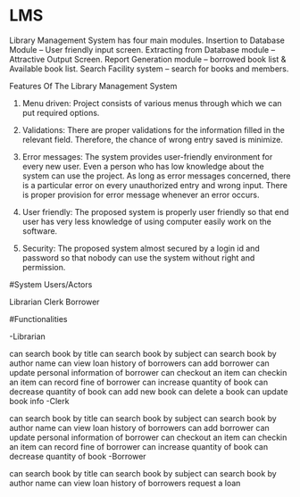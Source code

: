 # LMS
Library Management System has four main modules. Insertion to Database Module – User friendly input screen. Extracting from Database module – Attractive Output Screen. Report Generation module – borrowed book list & Available book list. Search Facility system – search for books and members.

Features Of The Library Management System

1. Menu driven: Project consists of various menus through which we can put required options.
2. Validations: There are proper validations for the information filled in the relevant field. Therefore, the chance of wrong entry saved is minimize.

3. Error messages: The system provides user-friendly environment for every new user. Even a person who has low knowledge about the system can use the project. As long as error messages concerned, there is a particular error on every unauthorized entry and wrong input. There is proper provision for error message whenever an error occurs.
4. User friendly: The proposed system is properly user friendly so that end user has very less knowledge of using computer easily work on the software.
5. Security: The proposed system almost secured by a login id and password so that nobody can use the system without right and permission.

#System Users/Actors

Librarian
Clerk
Borrower

#Functionalities

-Librarian

can search book by title
can search book by subject
can search book by author name
can view loan history of borrowers
can add borrower
can update personal information of borrower
can checkout an item
can checkin an item
can record fine of borrower
can increase quantity of book
can decrease quantity of book
can add new book
can delete a book
can update book info
-Clerk

can search book by title
can search book by subject
can search book by author name
can view loan history of borrowers
can add borrower
can update personal information of borrower
can checkout an item
can checkin an item
can record fine of borrower
can increase quantity of book
can decrease quantity of book
-Borrower

can search book by title
can search book by subject
can search book by author name
can view loan history of borrowers
request a loan
